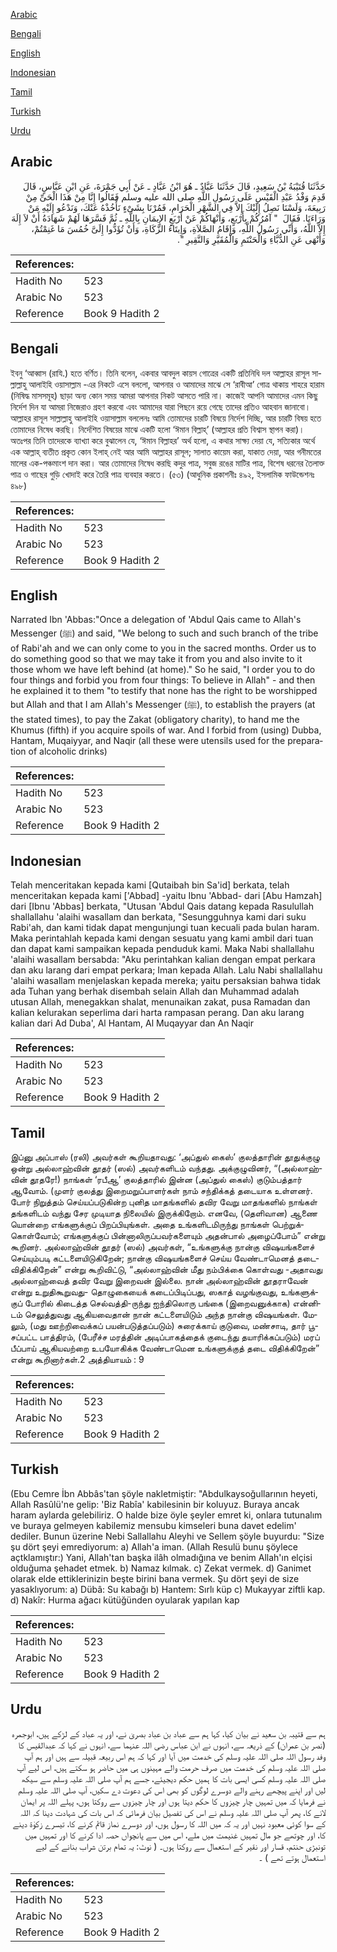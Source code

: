 [Arabic](#arabic)

[Bengali](#bengali)

[English](#english)

[Indonesian](#indonesian)

[Tamil](#tamil)

[Turkish](#turkish)

[Urdu](#urdu)

## Arabic


<div dir="rtl" lang="ar" style={{fontSize:'larger',backgroundColor:'#f8f9fa',padding:20}}>
حَدَّثَنَا قُتَيْبَةُ بْنُ سَعِيدٍ، قَالَ حَدَّثَنَا عَبَّادٌ ـ هُوَ ابْنُ عَبَّادٍ ـ عَنْ أَبِي جَمْرَةَ، عَنِ ابْنِ عَبَّاسٍ، قَالَ قَدِمَ وَفْدُ عَبْدِ الْقَيْسِ عَلَى رَسُولِ اللَّهِ صلى الله عليه وسلم فَقَالُوا إِنَّا مِنْ هَذَا الْحَىِّ مِنْ رَبِيعَةَ، وَلَسْنَا نَصِلُ إِلَيْكَ إِلاَّ فِي الشَّهْرِ الْحَرَامِ، فَمُرْنَا بِشَىْءٍ نَأْخُذْهُ عَنْكَ، وَنَدْعُو إِلَيْهِ مَنْ وَرَاءَنَا‏.‏ فَقَالَ ‏ "‏ آمُرُكُمْ بِأَرْبَعٍ، وَأَنْهَاكُمْ عَنْ أَرْبَعٍ الإِيمَانِ بِاللَّهِ ـ ثُمَّ فَسَّرَهَا لَهُمْ شَهَادَةُ أَنْ لاَ إِلَهَ إِلاَّ اللَّهُ، وَأَنِّي رَسُولُ اللَّهِ، وَإِقَامُ الصَّلاَةِ، وَإِيتَاءُ الزَّكَاةِ، وَأَنْ تُؤَدُّوا إِلَىَّ خُمُسَ مَا غَنِمْتُمْ، وَأَنْهَى عَنِ الدُّبَّاءِ وَالْحَنْتَمِ وَالْمُقَيَّرِ وَالنَّقِيرِ ‏"‏‏.‏
</div>
<div style={{backgroundColor:'#f8f9fa',padding:20, marginBottom: 10}}><table> <thead> <tr> <th>References:</th> <th></th> </tr> </thead> <tbody><tr><td>Hadith No</td><td>523</td></tr><tr><td>Arabic No</td><td>523</td></tr><tr><td>Reference</td><td>Book 9 Hadith 2</td></tr></tbody></table></div>

## Bengali


<div dir="ltr" lang="bn" style={{fontSize:'larger',backgroundColor:'#f8f9fa',padding:20}}>
ইবনু ‘আব্বাস (রাযি.) হতে বর্ণিত। তিনি বলেন, একবার আবদুল কায়স গোত্রের একটি প্রতিনিধি দল আল্লাহর রাসূল সাল্লাল্লাহু আলাইহি ওয়াসাল্লাম -এর নিকটে এসে বললো, আপনার ও আমাদের মাঝে সে ‘রাবীআ’ গোত্র থাকায় শাহরে হারাম (নিষিদ্ধ মাসসমূহ) ছাড়া অন্য কোন সময় আমরা আপনার নিকট আসতে পারি না। কাজেই আপনি আমাদের এমন কিছু নির্দেশ দিন যা আমরা নিজেরাও গ্রহণ করবো এবং আমাদের যারা পিছনে রয়ে গেছে তাদের প্রতিও আহবান জানাবো। আল্লাহর রাসূল সাল্লাল্লাহু আলাইহি ওয়াসাল্লাম বললেনঃ আমি তোমাদের চারটি বিষয়ে নির্দেশ দিচ্ছি, আর চারটি বিষয় হতে তোমাদের নিষেধ করছি। নির্দেশিত বিষয়ের মাঝে একটি হলো ‘ঈমান বিল্লাহ্’ (আল্লাহর প্রতি বিশ্বাস স্থাপন করা)। অতঃপর তিনি তাদেরকে ব্যাখ্যা করে বুঝালেন যে, ‘ঈমান বিল্লাহর’ অর্থ হলো, এ কথার সাক্ষ্য দেয়া যে, সত্যিকার অর্থে এক আল্লাহ্ ব্যতীত প্রকৃত কোন ইলাহ্ নেই আর আমি আল্লাহর রাসূল; সালাত কায়েম করা, যাকাত দেয়া, আর গনীমতের মালের এক-পঞ্চমাংশ দান করা। আর তোমাদের নিষেধ করছি কদুর পাত্র, সবুজ রঙের মাটির পাত্র, বিশেষ ধরনের তৈলাক্ত পাত্র ও গাছের গুড়ি খোদাই করে তৈরি পাত্র ব্যবহার করতে। (৫৩) (আধুনিক প্রকাশনীঃ ৪৯২, ইসলামিক ফাউন্ডেশনঃ ৪৯৮)
</div>
<div style={{backgroundColor:'#f8f9fa',padding:20, marginBottom: 10}}><table> <thead> <tr> <th>References:</th> <th></th> </tr> </thead> <tbody><tr><td>Hadith No</td><td>523</td></tr><tr><td>Arabic No</td><td>523</td></tr><tr><td>Reference</td><td>Book 9 Hadith 2</td></tr></tbody></table></div>

## English


<div dir="ltr" lang="en" style={{fontSize:'larger',backgroundColor:'#f8f9fa',padding:20}}>
Narrated Ibn 'Abbas:"Once a delegation of 'Abdul Qais came to Allah's Messenger (ﷺ) and said, "We belong to such and such branch of the tribe of Rabi'ah and we can only come to you in the sacred months. Order us to do something good so that we may take it from you and also invite to it those whom we have left behind (at home)." So he said, "I order you to do four things and forbid you from four things: To believe in Allah" - and then he explained it to them "to testify that none has the right to be worshipped but Allah and that I am Allah's Messenger (ﷺ), to establish the prayers (at the stated times), to pay the Zakat (obligatory charity), to hand me the Khumus (fifth) if you acquire spoils of war. And I forbid from (using) Dubba, Hantam, Muqaiyyar, and Naqir (all these were utensils used for the preparation of alcoholic drinks)
</div>
<div style={{backgroundColor:'#f8f9fa',padding:20, marginBottom: 10}}><table> <thead> <tr> <th>References:</th> <th></th> </tr> </thead> <tbody><tr><td>Hadith No</td><td>523</td></tr><tr><td>Arabic No</td><td>523</td></tr><tr><td>Reference</td><td>Book 9 Hadith 2</td></tr></tbody></table></div>

## Indonesian


<div dir="ltr" lang="id" style={{fontSize:'larger',backgroundColor:'#f8f9fa',padding:20}}>
Telah menceritakan kepada kami [Qutaibah bin Sa'id] berkata, telah menceritakan kepada kami ['Abbad] -yaitu Ibnu 'Abbad- dari [Abu Hamzah] dari [Ibnu 'Abbas] berkata, "Utusan 'Abdul Qais datang kepada Rasulullah shallallahu 'alaihi wasallam dan berkata, "Sesungguhnya kami dari suku Rabi'ah, dan kami tidak dapat mengunjungi tuan kecuali pada bulan haram. Maka perintahlah kepada kami dengan sesuatu yang kami ambil dari tuan dan dapat kami sampaikan kepada penduduk kami. Maka Nabi shallallahu 'alaihi wasallam bersabda: "Aku perintahkan kalian dengan empat perkara dan aku larang dari empat perkara; Iman kepada Allah. Lalu Nabi shallallahu 'alaihi wasallam menjelaskan kepada mereka; yaitu persaksian bahwa tidak ada Tuhan yang berhak disembah selain Allah dan Muhammad adalah utusan Allah, menegakkan shalat, menunaikan zakat, pusa Ramadan dan kalian kelurakan seperlima dari harta rampasan perang. Dan aku larang kalian dari Ad Duba', Al Hantam, Al Muqayyar dan An Naqir
</div>
<div style={{backgroundColor:'#f8f9fa',padding:20, marginBottom: 10}}><table> <thead> <tr> <th>References:</th> <th></th> </tr> </thead> <tbody><tr><td>Hadith No</td><td>523</td></tr><tr><td>Arabic No</td><td>523</td></tr><tr><td>Reference</td><td>Book 9 Hadith 2</td></tr></tbody></table></div>

## Tamil


<div dir="ltr" lang="ta" style={{fontSize:'larger',backgroundColor:'#f8f9fa',padding:20}}>
இப்னு அப்பாஸ் (ரலி) அவர்கள் கூறியதாவது: ‘அப்துல் கைஸ்’ குலத்தாரின் தூதுக்குழு ஒன்று அல்லாஹ்வின் தூதர் (ஸல்) அவர்களிடம் வந்தது. அக்குழுவினர், “(அல்லாஹ்வின் தூதரே!) நாங்கள் ‘ரபீஆ’ குலத்தாரில் இன்ன (அப்துல் கைஸ்) குடும்பத்தார் ஆவோம். (முளர் குலத்து இறைமறுப்பாளர்கள் நாம் சந்திக்கத் தடையாக உள்ளனர். போர் நிறுத்தம் செய்யப்படுகின்ற புனித மாதங்களில் தவிர வேறு மாதங்களில் நாங்கள் தங்களிடம் வந்து சேர முடியாத நிலையில் இருக்கிறோம். எனவே, (தெளிவான) ஆணை யொன்றை எங்களுக்குப் பிறப்பியுங்கள். அதை உங்களிடமிருந்து நாங்கள் பெற்றுக்கொள்வோம்; எங்களுக்குப் பின்னாலிருப்பவர்களையும் அதன்பால் அழைப்போம்” என்று கூறினர். அல்லாஹ்வின் தூதர் (ஸல்) அவர்கள், “உங்களுக்கு நான்கு விஷயங்களைச் செய்யும்படி கட்டளையிடுகிறேன்; நான்கு விஷயங்களைச் செய்ய வேண்டாமெனத் தடைவிதிக்கிறேன்” என்று கூறிவிட்டு, “அல்லாஹ்வின் மீது நம்பிக்கை கொள்வது -அதாவது அல்லாஹ்வைத் தவிர வேறு இறைவன் இல்லை. நான் அல்லாஹ்வின் தூதராவேன் என்று உறுதிகூறுவது- தொழுகையைக் கடைப்பிடிப்பது, ஸகாத் வழங்குவது, உங்களுக்குப் போரில் கிடைத்த செல்வத்தி-ருந்து ஐந்திலொரு பங்கை (இறைவனுக்காக) என்னிடம் செலுத்துவது ஆகியவைதான் நான் கட்டளையிடும் அந்த நான்கு விஷயங்கள். மேலும், (மது ஊற்றிவைக்கப் பயன்படுத்தப்படும்) சுரைக்காய் குடுவை, மண்சாடி, தார் பூசப்பட்ட பாத்திரம், (பேரீச்ச மரத்தின் அடிப்பாகத்தைக் குடைந்து தயாரிக்கப்படும்) மரப் பீப்பாய் ஆகியவற்றை உபயோகிக்க வேண்டாமென உங்களுக்குத் தடை விதிக்கிறேன்” என்று கூறினார்கள்.2 அத்தியாயம் : 9
</div>
<div style={{backgroundColor:'#f8f9fa',padding:20, marginBottom: 10}}><table> <thead> <tr> <th>References:</th> <th></th> </tr> </thead> <tbody><tr><td>Hadith No</td><td>523</td></tr><tr><td>Arabic No</td><td>523</td></tr><tr><td>Reference</td><td>Book 9 Hadith 2</td></tr></tbody></table></div>

## Turkish


<div dir="ltr" lang="tr" style={{fontSize:'larger',backgroundColor:'#f8f9fa',padding:20}}>
(Ebu Cemre İbn Abbâs'tan şöyle nakletmiştir: "Abdulkaysoğullarının heyeti, Allah Rasûlü'ne gelip: 'Biz Rabîa' kabilesinin bir koluyuz. Buraya ancak haram aylarda gelebiliriz. O halde bize öyle şeyler emret ki, onlara tutunalım ve buraya gelmeyen kabilemiz mensubu kimseleri buna davet edelim' dediler. Bunun üzerine Nebi Sallallahu Aleyhi ve Sellem şöyle buyurdu: "Size şu dört şeyi emrediyorum: a) Allah'a iman. (Allah Resulü bunu şöylece açtklamıştır:) Yani, Allah'tan başka ilâh olmadığına ve benim Allah'ın elçisi olduğuma şehadet etmek. b) Namaz kılmak. c) Zekat vermek. d) Ganimet olarak elde ettiklerinizin beşte birini bana vermek. Şu dört şeyi de size yasaklıyorum: a) Dübâ: Su kabağı b) Hantem: Sırlı küp c) Mukayyar ziftli kap. d) Nakîr: Hurma ağacı kütüğünden oyularak yapılan kap
</div>
<div style={{backgroundColor:'#f8f9fa',padding:20, marginBottom: 10}}><table> <thead> <tr> <th>References:</th> <th></th> </tr> </thead> <tbody><tr><td>Hadith No</td><td>523</td></tr><tr><td>Arabic No</td><td>523</td></tr><tr><td>Reference</td><td>Book 9 Hadith 2</td></tr></tbody></table></div>

## Urdu


<div dir="rtl" lang="ur" style={{fontSize:'larger',backgroundColor:'#f8f9fa',padding:20}}>
ہم سے قتیبہ بن سعید نے بیان کیا، کہا ہم سے عباد بن عباد بصریٰ نے، اور یہ عباد کے لڑکے ہیں، ابوجمرہ (نصر بن عمران) کے ذریعہ سے، انہوں نے ابن عباس رضی اللہ عنہما سے، انہوں نے کہا کہ عبدالقیس کا وفد رسول اللہ صلی اللہ علیہ وسلم کی خدمت میں آیا اور کہا کہ ہم اس ربیعہ قبیلہ سے ہیں اور ہم آپ صلی اللہ علیہ وسلم کی خدمت میں صرف حرمت والے مہینوں ہی میں حاضر ہو سکتے ہیں، اس لیے آپ صلی اللہ علیہ وسلم کسی ایسی بات کا ہمیں حکم دیجیئے، جسے ہم آپ صلی اللہ علیہ وسلم سے سیکھ لیں اور اپنے پیچھے رہنے والے دوسرے لوگوں کو بھی اس کی دعوت دے سکیں، آپ صلی اللہ علیہ وسلم نے فرمایا کہ میں تمہیں چار چیزوں کا حکم دیتا ہوں اور چار چیزوں سے روکتا ہوں، پہلے اللہ پر ایمان لانے کا، پھر آپ صلی اللہ علیہ وسلم نے اس کی تفصیل بیان فرمائی کہ اس بات کی شہادت دینا کہ اللہ کے سوا کوئی معبود نہیں اور یہ کہ میں اللہ کا رسول ہوں، اور دوسرے نماز قائم کرنے کا، تیسرے زکوٰۃ دینے کا، اور چوتھے جو مال تمہیں غنیمت میں ملے، اس میں سے پانچواں حصہ ادا کرنے کا اور تمہیں میں تونبڑی حنتم، قسار اور نقیر کے استعمال سے روکتا ہوں۔ ( نوٹ: یہ تمام برتن شراب بنانے کے لیے استعمال ہوتے تھے ) ۔
</div>
<div style={{backgroundColor:'#f8f9fa',padding:20, marginBottom: 10}}><table> <thead> <tr> <th>References:</th> <th></th> </tr> </thead> <tbody><tr><td>Hadith No</td><td>523</td></tr><tr><td>Arabic No</td><td>523</td></tr><tr><td>Reference</td><td>Book 9 Hadith 2</td></tr></tbody></table></div>